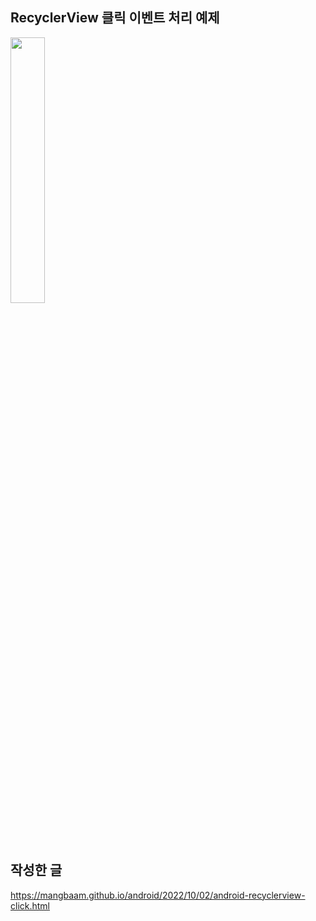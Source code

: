 ## RecyclerView 클릭 이벤트 처리 예제

<img src="https://user-images.githubusercontent.com/44221447/193441850-be05e31d-36aa-4ca9-af09-5b44cacb5cce.gif" width="33%" />

## 작성한 글

https://mangbaam.github.io/android/2022/10/02/android-recyclerview-click.html
